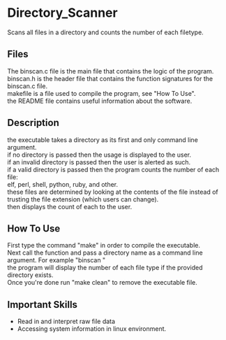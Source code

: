 # Directory_Scanner
Scans all files in a directory and counts the number of each filetype.
## Files
The binscan.c file is the main file that contains the logic of the program.\
binscan.h is the header file that contains the function signatures for the binscan.c file.\
makefile is a file used to compile the program, see "How To Use".\
the README file contains useful information about the software.
## Description
the executable takes a directory as its first and only command line argument.\
if no directory is passed then the usage is displayed to the user.\
if an invalid directory is passed then the user is alerted as such.\
if a valid directory is passed then the program counts the number of each file:\
elf, perl, shell, python, ruby, and other.\
these files are determined by looking at the contents of the file instead of trusting the file extension (which users can change).\
then displays the count of each to the user.
## How To Use
First type the command "make" in order to compile the executable.\
Next call the function and pass a directory name as a command line argument. For example "binscan <directoryName>"\
the program will display the number of each file type if the provided directory exists.\
Once you're done run "make clean" to remove the executable file.
## Important Skills
- Read in and interpret raw file data
- Accessing system information in linux environment.

